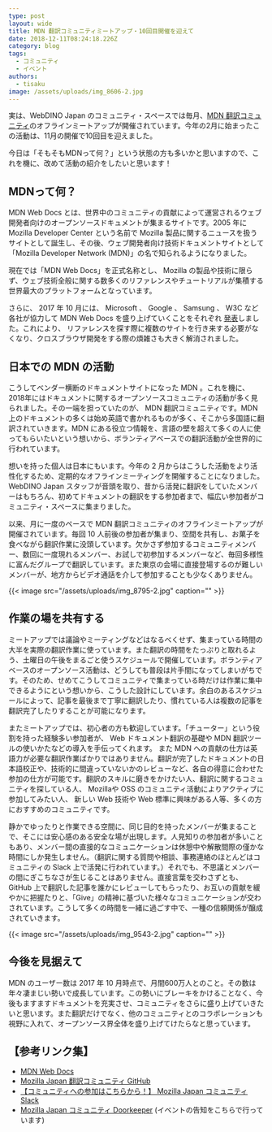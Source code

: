 ```yaml
---
type: post
layout: wide
title: MDN 翻訳コミュニティミートアップ・10回目開催を迎えて
date: 2018-12-11T08:24:18.226Z
category: blog
tags:
  - コミュニティ
  - イベント
authors:
  - tisaku
image: /assets/uploads/img_8606-2.jpg
---
```

実は、WebDINO Japan のコミュニティ・スペースでは毎月、[MDN 翻訳コミュニティ](https://github.com/mozilla-japan/translation)のオフラインミートアップが開催されています。今年の2月に始まったこの活動は、11月の開催で10回目を迎えました。

今日は「そもそもMDNって何？」という状態の方も多いかと思いますので、これを機に、改めて活動の紹介をしたいと思います！

## MDNって何？

MDN Web Docs とは、世界中のコミュニティの貢献によって運営されるウェブ開発者向けのオープンソースドキュメントが集まるサイトです。2005 年に Mozilla Developer Center という名前で Mozilla 製品に関するニュースを扱うサイトとして誕生し、その後、ウェブ開発者向け技術ドキュメントサイトとして「Mozilla Developer Network (MDN)」の名で知られるようになりました。

現在では「MDN Web Docs」を正式名称とし、 Mozilla の製品や技術に限らず、ウェブ技術全般に関する数多くのリファレンスやチュートリアルが集積する世界最大のプラットフォームとなっています。

さらに、 2017 年 10 月には、 Microsoft 、 Google 、 Samsung 、 W3C など各社が協力して MDN Web Docs を盛り上げていくことをそれぞれ [発表](https://blog.mozilla.org/blog/2017/10/18/mozilla-brings-microsoft-google-w3c-samsung-together-create-cross-browser-documentation-mdn/)しました。これにより、 リファレンスを探す際に複数のサイトを行き来する必要がなくなり、クロスブラウザ開発をする際の煩雑さも大きく解消されました。

## 日本での MDN の活動

こうしてベンダー横断のドキュメントサイトになった MDN 。これを機に、2018年にはドキュメントに関するオープンソースコミュニティの活動が多く見られました。その一端を担っていたのが、 MDN 翻訳コミュニティです。MDN 上のドキュメントの多くは始め英語で書かれるものが多く、そこから多国語に翻訳されていきます。MDN にある役立つ情報を、言語の壁を超えて多くの人に使ってもらいたいという想いから、ボランティアベースでの翻訳活動が全世界的に行われています。

想いを持った個人は日本にもいます。今年の 2 月からはこうした活動をより活性化するため、定期的なオフラインミーティングを開催することになりました。WebDINO Japan スタッフが音頭を取り、昔から活発に翻訳をしていたメンバーはもちろん、初めてドキュメントの翻訳をする参加者まで、幅広い参加者がコミュニティ・スペースに集まりました。

以来、月に一度のペースで MDN 翻訳コミュニティのオフラインミートアップが開催されています。毎回 10 人前後の参加者が集まり、空間を共有し、お菓子を食べながら翻訳作業に没頭しています。欠かさず参加するコミュニティメンバー、数回に一度現れるメンバー、お試しで初参加するメンバーなど、毎回多様性に富んだグループで翻訳しています。また東京の会場に直接登場するのが難しいメンバーが、地方からビデオ通話を介して参加することも少なくありません。

{{< image src="/assets/uploads/img_8795-2.jpg" caption="" >}}

## 作業の場を共有する

ミートアップでは議論やミーティングなどはなるべくせず、集まっている時間の大半を実際の翻訳作業に使っています。また翻訳の時間をたっぷりと取れるよう、土曜日の午後をまるごと使うスケジュールで開催しています。ボランティアベースのオープンソース活動は、どうしても普段は片手間になってしまいがちです。そのため、せめてこうしてコミュニティで集まっている時だけは作業に集中できるようにという想いから、こうした設計にしています。余白のあるスケジュールによって、記事を最後まで丁寧に翻訳したり、慣れている人は複数の記事を翻訳完了したりすることが可能になります。

またミートアップでは、初心者の方も歓迎しています。「チューター」という役割を持った経験多い参加者が、 Web ドキュメント翻訳の基礎や MDN 翻訳ツールの使いかたなどの導入を手伝ってくれます。 また MDN への貢献の仕方は英語力が必要な翻訳作業ばかりではありません。翻訳が完了したドキュメントの日本語校正や、技術的に間違っていないかのレビューなど、各自の得意に合わせた参加の仕方が可能です。翻訳のスキルに磨きをかけたい人、翻訳に関するコミュニティを探している人、 Mozillaや OSS のコミュニティ活動によりアクティブに参加してみたい人、 新しい Web 技術や Web 標準に興味がある人等、多くの方におすすめのコミュニティです。

静かでゆったりと作業できる空間に、同じ目的を持ったメンバーが集まることで、そこには安心感のある安全な場が出現します。人見知りの参加者が多いこともあり、メンバー間の直接的なコミュニケーションは休憩中や解散間際の僅かな時間にしか発生しません。（翻訳に関する質問や相談、事務連絡のほとんどはコミュニティの Slack 上で活発に行われています。）それでも、不思議とメンバーの間にぎこちなさが生じることはありません。直接言葉を交わさずとも、 GitHub 上で翻訳した記事を誰かにレビューしてもらったり、お互いの貢献を緩やかに把握たりと、「Give」の精神に基づいた様々なコミュニケーションが交わされています。こうして多くの時間を一緒に過ごす中で、一種の信頼関係が醸成されていきます。

{{< image src="/assets/uploads/img_9543-2.jpg" caption="" >}}

## 今後を見据えて

MDN のユーザー数は 2017 年 10 月時点で、月間600万人とのこと。その数は年々凄まじい勢いで成長しています。この勢いにブレーキをかけることなく、今後もますますドキュメントを充実させ、コミュニティをさらに盛り上げていきたいと思います。また翻訳だけでなく、他のコミュニティとのコラボレーションも視野に入れて、オープンソース界全体を盛り上げてけたらなと思っています。

## **【参考リンク集】**

* [ MDN Web Docs](https://developer.mozilla.org/ja/)
* [Mozilla Japan 翻訳コミュニティ GitHub](https://github.com/mozilla-japan/translation)
* [【コミュニティへの参加はこちらから！】 Mozilla Japan コミュニティSlack](https://join.slack.com/t/mozillajp/shared_invite/enQtMjI2NDMwODUwNzY5LTAyZmQ4NTY3MWYzZDA4MDRhYjlhNDA4MzI1M2ZjNGVhMjc2N2VhZjkwMzI2YWNjZDI4ZDU4Zjk5OTVlYWI1NTM)
* [Mozilla Japan コミュニティ Doorkeeper](https://mozilla.doorkeeper.jp/) (イベントの告知をこちらで行っています)

